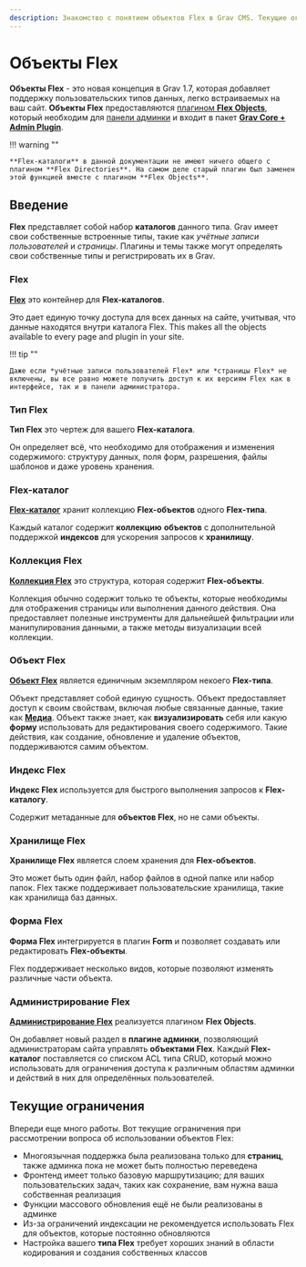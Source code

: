 ```yaml
---
description: Знакомство с понятием объектов Flex в Grav CMS. Текущие ограничения.
---
```


# Объекты Flex

**Объекты Flex** - это новая концепция в Grav 1.7, которая добавляет поддержку пользовательских типов данных, легко встраиваемых на ваш сайт. **Объекты Flex** предоставляются [плагином **Flex Objects**](https://github.com/trilbymedia/grav-plugin-flex-objects), который необходим для [панели админки](/admin-panel) и входит в пакет [**Grav Core + Admin Plugin**](https://getgrav.org/downloads).

!!! warning ""

    **Flex-каталоги** в данной документации не имеют ничего общего с плагином **Flex Directories**. На самом деле старый плагин был заменен этой функцией вместе с плагином **Flex Objects**.

## Введение

**Flex** представляет собой набор **каталогов** данного типа. Grav имеет свои собственные встроенные типы, такие как _учётные записи пользователей_ и _страницы_. Плагины и темы также могут определять свои собственные типы и регистрировать их в Grav.

### Flex

**[Flex](using/flex)** это контейнер для **Flex-каталогов**.

Это дает единую точку доступа для всех данных на сайте, учитывая, что данные находятся внутри каталога Flex. This makes all the objects available to every page and plugin in your site.

!!! tip ""

    Даже если *учётные записи пользователей Flex* или *страницы Flex* не включены, вы все равно можете получить доступ к их версиям Flex как в интерфейсе, так и в панели администратора.

### Тип Flex

**Тип Flex** это чертеж для вашего **Flex-каталога**.

Он определяет всё, что необходимо для отображения и изменения содержимого: структуру данных, поля форм, разрешения, файлы шаблонов и даже уровень хранения.

### Flex-каталог

**[Flex-каталог](using/directory)** хранит коллекцию **Flex-объектов** одного **Flex-типа**.

Каждый каталог содержит **коллекцию** **объектов** с дополнительной поддержкой **индексов** для ускорения запросов к **хранилищу**.

### Коллекция Flex

**[Коллекция Flex](using/collection)** это структура, которая содержит **Flex-объекты**.

Коллекция обычно содержит только те объекты, которые необходимы для отображения страницы или выполнения данного действия. Она предоставляет полезные инструменты для дальнейшей фильтрации или манипулирования данными, а также методы визуализации всей коллекции.

### Объект Flex

**[Объект Flex](using/object)** является единичным экземпляром некоего **Flex-типа**.

Объект представляет собой единую сущность. Объект предоставляет доступ к своим свойствам, включая любые связанные данные, такие как **[Медиа](/content/media)**. Объект также знает, как **визуализировать** себя или какую **форму** использовать для редактирования своего содержимого. Такие действия, как создание, обновление и удаление объектов, поддерживаются самим объектом.

### Индекс Flex

**Индекс Flex** используется для быстрого выполнения запросов к **Flex-каталогу**.

Содержит метаданные для **объектов Flex**, но не сами объекты.

### Хранилище Flex

**Хранилище Flex** является слоем хранения для **Flex-объектов**.

Это может быть один файл, набор файлов в одной папке или набор папок. Flex также поддерживает пользовательские хранилища, такие как хранилища баз данных.

### Форма Flex

**Форма Flex** интегрируется в плагин **Form** и позволяет создавать или редактировать **Flex-объекты**.

Flex поддерживает несколько видов, которые позволяют изменять различные части объекта.

### Администрирование Flex

**[Администрирование Flex](administration)** реализуется плагином **Flex Objects**.

Он добавляет новый раздел в **плагине админки**, позволяющий администраторам сайта управлять **объектами Flex**. Каждый **Flex-каталог** поставляется со списком ACL типа CRUD, который можно использовать для ограничения доступа к различным областям админки и действий в них для определённых пользователей.

## Текущие ограничения

Впереди еще много работы. Вот текущие ограничения при рассмотрении вопроса об использовании объектов Flex:

- Многоязычная поддержка была реализована только для **страниц**, также админка пока не может быть полностью переведена
- Фронтенд имеет только базовую маршрутизацию; для ваших пользовательских задач, таких как сохранение, вам нужна ваша собственная реализация
- Функции массового обновления ещё не были реализованы в админке
- Из-за ограничений индексации не рекомендуется использовать Flex для объектов, которые постоянно обновляются
- Настройка вашего **типа Flex** требует хороших знаний в области кодирования и создания собственных классов
